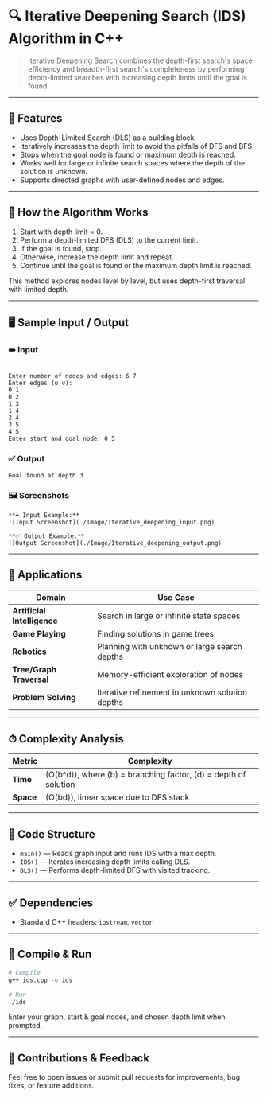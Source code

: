 
# 🔍 Iterative Deepening Search (IDS) Algorithm in C++

> Iterative Deepening Search combines the depth-first search's space efficiency and breadth-first search's completeness by performing depth-limited searches with increasing depth limits until the goal is found.

---

## 📌 Features

- Uses Depth-Limited Search (DLS) as a building block.
- Iteratively increases the depth limit to avoid the pitfalls of DFS and BFS.
- Stops when the goal node is found or maximum depth is reached.
- Works well for large or infinite search spaces where the depth of the solution is unknown.
- Supports directed graphs with user-defined nodes and edges.

---

## 🔧 How the Algorithm Works

1. Start with depth limit = 0.
2. Perform a depth-limited DFS (DLS) to the current limit.
3. If the goal is found, stop.
4. Otherwise, increase the depth limit and repeat.
5. Continue until the goal is found or the maximum depth limit is reached.

This method explores nodes level by level, but uses depth-first traversal with limited depth.

---

## 🖥 Sample Input / Output

### ➡️ Input

```

Enter number of nodes and edges: 6 7
Enter edges (u v):
0 1
0 2
1 3
1 4
2 4
3 5
4 5
Enter start and goal node: 0 5
```

### ✅ Output

```
Goal found at depth 3

```

### 🖼 Screenshots
```
**➡️ Input Example:**
![Input Screenshot](./Image/Iterative_deepening_input.png)
```
```
**✅ Output Example:**
![Output Screenshot](./Image/Iterative_deepening_output.png)
```

---

## 🚀 Applications

| Domain            | Use Case                                       |
|-------------------|------------------------------------------------|
| **Artificial Intelligence** | Search in large or infinite state spaces    |
| **Game Playing**  | Finding solutions in game trees                 |
| **Robotics**      | Planning with unknown or large search depths    |
| **Tree/Graph Traversal** | Memory-efficient exploration of nodes        |
| **Problem Solving** | Iterative refinement in unknown solution depths|

---

## ⏱ Complexity Analysis

| Metric     | Complexity                       |
|------------|---------------------------------|
| **Time**   | \(O(b^d)\), where \(b\) = branching factor, \(d\) = depth of solution |
| **Space**  | \(O(bd)\), linear space due to DFS stack                  |

---

## 📄 Code Structure

- `main()` — Reads graph input and runs IDS with a max depth.
- `IDS()` — Iterates increasing depth limits calling DLS.
- `DLS()` — Performs depth-limited DFS with visited tracking.

---

## ✅ Dependencies

- Standard C++ headers: `iostream`, `vector`

---

## 🧪 Compile & Run

```bash
# Compile
g++ ids.cpp -o ids

# Run
./ids
```

Enter your graph, start & goal nodes, and chosen depth limit when prompted.

---

## 🙌 Contributions & Feedback

Feel free to open issues or submit pull requests for improvements, bug fixes, or feature additions.
